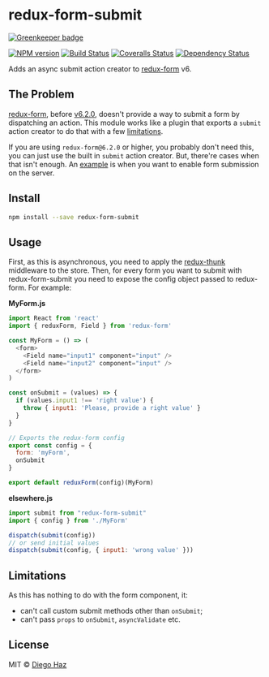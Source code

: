 # redux-form-submit

[![Greenkeeper badge](https://badges.greenkeeper.io/diegohaz/redux-form-submit.svg)](https://greenkeeper.io/)

[![NPM version][npm-image]][npm-url]
[![Build Status][travis-image]][travis-url]
[![Coveralls Status][coveralls-image]][coveralls-url]
[![Dependency Status][depstat-image]][depstat-url]

Adds an async submit action creator to [redux-form](https://github.com/erikras/redux-form) v6.

## The Problem

[redux-form](https://github.com/erikras/redux-form), before [v6.2.0](https://github.com/erikras/redux-form/releases/tag/v6.2.0), doesn't provide a way to submit a form by dispatching an action. This module works like a plugin that exports a `submit` action creator to do that with a few [limitations](#limitations).

If you are using `redux-form@6.2.0` or higher, you probably don't need this, you can just use the built in `submit` action creator. But, there're cases when that isn't enough. An [example](https://github.com/diegohaz/arc/blob/179458033e737eb833521cfbdddbedc4da2f0466/src/containers/SamplePage.js) is when you want to enable form submission on the server.

## Install

```sh
npm install --save redux-form-submit
```

## Usage

First, as this is asynchronous, you need to apply the [redux-thunk](https://github.com/gaearon/redux-thunk) middleware to the store. Then, for every form you want to submit with redux-form-submit you need to expose the config object passed to redux-form. For example:

**MyForm.js**
```js
import React from 'react'
import { reduxForm, Field } from 'redux-form'

const MyForm = () => (
  <form>
    <Field name="input1" component="input" />
    <Field name="input2" component="input" />
  </form>
)

const onSubmit = (values) => {
  if (values.input1 !== 'right value') {
    throw { input1: 'Please, provide a right value' }
  }
}

// Exports the redux-form config
export const config = {
  form: 'myForm',
  onSubmit
}

export default reduxForm(config)(MyForm)
```

**elsewhere.js**
```js
import submit from "redux-form-submit"
import { config } from './MyForm'

dispatch(submit(config))
// or send initial values
dispatch(submit(config, { input1: 'wrong value' }))
```

## Limitations

As this has nothing to do with the form component, it:
 - can't call custom submit methods other than `onSubmit`;
 - can't pass `props` to `onSubmit`, `asyncValidate` etc.

## License

MIT © [Diego Haz](http://github.com/diegohaz)

[npm-url]: https://npmjs.org/package/redux-form-submit
[npm-image]: https://img.shields.io/npm/v/redux-form-submit.svg?style=flat-square

[travis-url]: https://travis-ci.org/diegohaz/redux-form-submit
[travis-image]: https://img.shields.io/travis/diegohaz/redux-form-submit/master.svg?style=flat-square

[coveralls-url]: https://coveralls.io/r/diegohaz/redux-form-submit
[coveralls-image]: https://img.shields.io/coveralls/diegohaz/redux-form-submit.svg?style=flat-square

[depstat-url]: https://david-dm.org/diegohaz/redux-form-submit
[depstat-image]: https://david-dm.org/diegohaz/redux-form-submit.svg?style=flat-square

[download-badge]: http://img.shields.io/npm/dm/redux-form-submit.svg?style=flat-square
